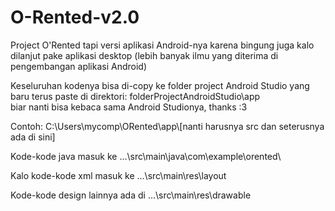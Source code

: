 # O-Rented-v2.0
Project O'Rented tapi versi aplikasi Android-nya karena bingung juga kalo dilanjut pake aplikasi desktop (lebih banyak ilmu yang diterima di pengembangan aplikasi Android)

Keseluruhan kodenya bisa di-copy ke folder project Android Studio yang baru terus paste di direktori:
folderProjectAndroidStudio\app\
biar nanti bisa kebaca sama Android Studionya, thanks :3

Contoh:
C:\Users\mycomp\ORented\app\\[nanti harusnya src dan seterusnya ada di sini]

Kode-kode java masuk ke ...\src\main\java\com\example\orented\

Kalo kode-kode xml masuk ke ...\src\main\res\layout

Kode-kode design lainnya ada di ...\src\main\res\drawable
